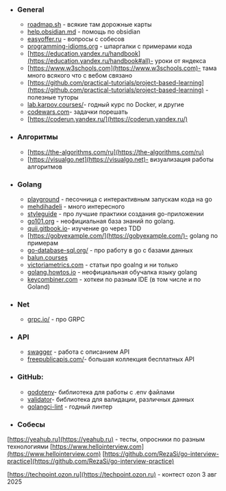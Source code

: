 - ### General
	- [roadmap.sh](https://roadmap.sh) - всякие там дорожные карты
	- [help.obsidian.md](https://help.obsidian.md) - помощь по obsidian
	- [easyoffer.ru](https://easyoffer.ru) - вопросы с собесов
	- [programming-idioms.org](https://www.programming-idioms.org/cheatsheets) - шпаргалки с примерами кода
	- [https://education.yandex.ru/handbook](https://education.yandex.ru/handbook#all)- уроки от яндекса
	- [https://www.w3schools.com](https://www.w3schools.com)- тама много всякого что с вебом связано
	- [https://github.com/practical-tutorials/project-based-learning](https://github.com/practical-tutorials/project-based-learning)  - полезные туторы
	- [lab.karpov.courses/](https://lab.karpov.courses/)- годный курс по Docker, и другие
	- [codewars.com](https://www.codewars.com/)- задачки порешать
	- [https://coderun.yandex.ru/](https://coderun.yandex.ru/)
- ### Алгоритмы
	- [https://the-algorithms.com/ru](https://the-algorithms.com/ru) 
	- [https://visualgo.net](https://visualgo.net)- визуализация работы алгоритмов


- ### Golang
	- [playground](https://go.dev/play/) - песочница с интерактивным запускам кода на go 
	- [mehdihadeli](https://mehdihadeli.github.io/awesome-go-education/resources/) - много интересного
	- [styleguide](https://google.github.io/styleguide/go/index) - про лучшие практики создания go-приложении
	- [go101.org](https://go101.org) - неофициальная база знаний по golang.
	- [quii.gitbook.io](https://quii.gitbook.io/learn-go-with-tests)- изучение go через TDD
	- [https://gobyexample.com/](https://gobyexample.com/)- golang по примерам
	- [go-database-sql.org/](http://go-database-sql.org/) - про работу в go с  базами данных
	- [balun.courses](https://balun.courses/)
	- [victoriametrics.com](https://victoriametrics.com/categories/go-@-victoriametrics/) - статьи про goalng и ни только
	- [golang.howtos.io](https://golang.howtos.io/) - неофициальная обучалка языку golang
	- [keycombiner.com](https://keycombiner.com/collections/goland/?utm_source=tg&utm_medium=go&utm_campaign=180325) - хоткеи по разным IDE (в том числе и по Goland)
- ### Net
	- [grpc.io/](https://grpc.io/) - про GRPC
- ### API
	- [swagger](https://editor.swagger.io/) - работа с описанием API
	- [freepublicapis.com/](https://www.freepublicapis.com/)- большая коллекция бесплатных API
- ### GitHub:
	- [godotenv](https://github.com/joho/godotenv)- библиотека для работы с .env файлами
	- [validator](https://github.com/go-playground/validator)- библиотека для валидации, различных данных
	- [golangci-lint](https://github.com/golangci/golangci-lint) - годный линтер

- ### Собесы
[https://yeahub.ru](https://yeahub.ru) - тесты, опросники по разным технологиями
[https://www.hellointerview.com](https://www.hellointerview.com)
[https://github.com/RezaSi/go-interview-practice](https://github.com/RezaSi/go-interview-practice)




[https://techpoint.ozon.ru](https://techpoint.ozon.ru) - контест ozon 3 авг 2025